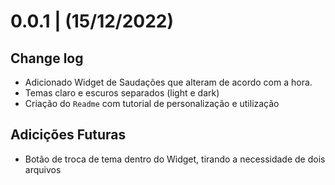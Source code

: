 # 0.0.1 | (15/12/2022)

**Change log**
---
- Adicionado Widget de Saudações que alteram de acordo com a hora.
- Temas claro e escuros separados (light e dark)
- Criação do `Readme` com tutorial de personalização e utilização


**Adicições Futuras**
---
- Botão de troca de tema dentro do Widget, tirando a necessidade de dois arquivos

